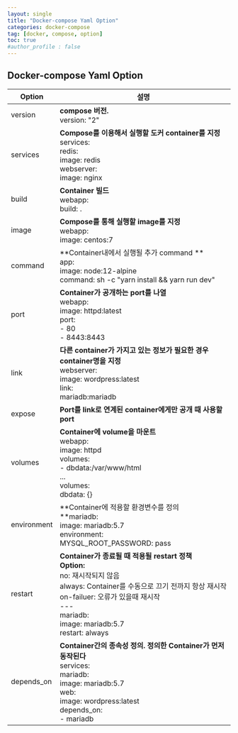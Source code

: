 ```yaml
---
layout: single
title: "Docker-compose Yaml Option"
categories: docker-compose
tag: [docker, compose, option]
toc: true
#author_profile : false
---
```


## Docker-compose Yaml Option

| Option      | 설명                                                         |
| ----------- | ------------------------------------------------------------ |
| version     | **compose 버전.** <br />version: "2"                         |
| services    | **Compose를 이용해서 실행할 도커 container를 지정**<br />services:<br />  redis:<br />    image: redis<br />  webserver:<br />    image: nginx |
| build       | **Container 빌드**<br />webapp:<br />  build: .              |
| image       | **Compose를 통해 실행할 image를 지정**<br />webapp:<br />  image: centos:7 |
| command     | **Container내에서 실행될 추가 command **<br />app:<br />  image: node:12-alpine<br />    command: sh -c "yarn install && yarn run dev" |
| port        | **Container가 공개하는 port를 나열**<br />webapp:<br />  image: httpd:latest<br />  port:<br />    - 80<br />    - 8443:8443 |
| link        | **다른 container가 가지고 있는 정보가 필요한 경우 container명을 지정**<br />webserver:<br />  image: wordpress:latest<br />  link: <br />    mariadb:mariadb |
| expose      | **Port를 link로 연계된 container에게만 공개 때 사용할 port** |
| volumes     | **Container에 volume을 마운트**<br />webapp:<br />  image: httpd<br />  volumes: <br />    - dbdata:/var/www/html<br />...<br />volumes:<br />  dbdata: {} |
| environment | **Container에 적용할 환경변수를 정의<br />**mariadb:<br />  image: mariadb:5.7<br />    environment: <br />      MYSQL_ROOT_PASSWORD: pass |
| restart     | **Container가 종료될 때 적용될 restart 정책<br />Option:<br />**  no: 재시작되지 않음<br />  always: Container를 수동으로 끄기 전까지 항상 재시작<br />  on-failuer: 오류가 있을때 재시작<br />---<br />mariadb:<br />  image: mariadb:5.7<br />  restart: always |
| depends_on  | **Container간의 종속성 정의. 정의한 Container가 먼저 동작된다**<br />services:<br />  mariadb:<br />    image: mariadb:5.7<br />  web:<br />    image: wordpress:latest<br />    depends_on:<br />      - mariadb |

